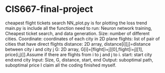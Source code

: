 # CIS667-final-project
cheapest flight tickets search
NN_plot.py is for plotting the loss trend
main.py is include all the function need to run: Neuron network training, Cheapest ticket search, and data generation.
Size: number of different cities.
Coordinate: coordinates of each city in 2D plane
flights: list of pair of cities that have direct flights
distance: 2D array, distance[i][j]=distance between city i and city j
G: 2D array, G[i]=[flight[i+j][0],flight[i+j][1], price(i,j)]].Assume if there are flights from i to j and j to i.
start: start city
end:end city
Input: Size, G, distance, start, end
Output: suboptimal path, suboptimal price
I claim all the coding finished myself.
